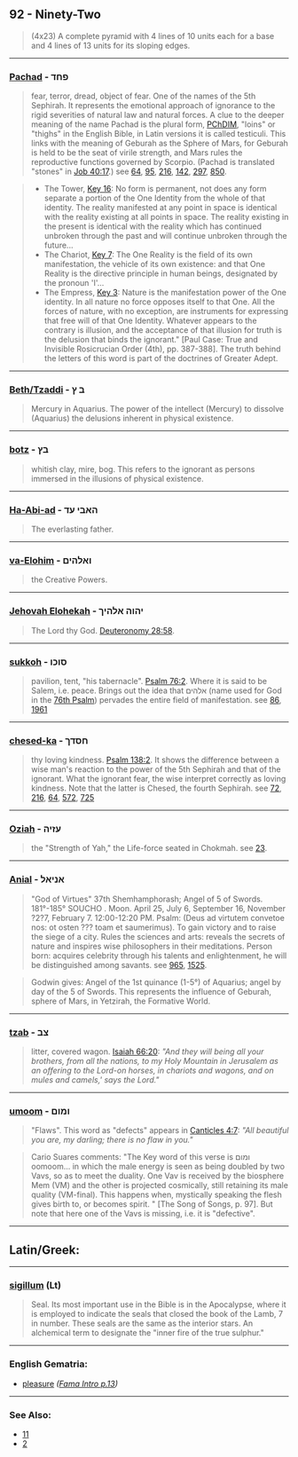 ## 92 - Ninety-Two
> (4x23) A complete pyramid with 4 lines of 10 units each for a base and 4 lines of 13 units for its sloping edges.

---

### [Pachad](/keys/PChD) - פחד
> fear, terror, dread, object of fear. One of the names of the 5th Sephirah. It represents the emotional approach of ignorance to the rigid severities of natural law and natural forces. A clue to the deeper meaning of the name Pachad is the plural form, [PChDIM](/keys/PChDIM), "loins" or "thighs" in the English Bible, in Latin versions it is called testiculi. This links with the meaning of Geburah as the Sphere of Mars, for Geburah is held to be the seat of virile strength, and Mars rules the reproductive functions governed by Scorpio. (Pachad is translated "stones" in [Job 40:17](http://biblehub.com/job/40-17.htm).) see [64](64), [95](95), [216](216), [142](142), [297](297), [850](850).

> - The Tower, [Key 16](16): No form is permanent, not does any form separate a portion of the One Identity from the whole of that identity. The reality manifested at any point in space is identical with the reality existing at all points in space. The reality existing in the present is identical with the reality which has continued unbroken through the past and will continue unbroken through the future...
> - The Chariot, [Key 7](7): The One Reality is the field of its own manifestation, the vehicle of its own existence: and that One Reality is the directive principle in human beings, designated by the pronoun 'I'...
> - The Empress, [Key 3](3): Nature is the manifestation power of the One identity. In all nature no force opposes itself to that One. All the forces of nature, with no exception, are instruments for expressing that free will of that One Identity. Whatever appears to the contrary is illusion, and the acceptance of that illusion for truth is the delusion that binds the ignorant." [Paul Case: True and Invisible Rosicrucian Order (4th), pp. 387-388]. The truth behind the letters of this word is part of the doctrines of Greater Adept.

---

### [Beth/Tzaddi](/keys/B.Tz) - ב ץ
> Mercury in Aquarius. The power of the intellect (Mercury) to dissolve (Aquarius) the delusions inherent in physical existence.

---

### [botz](/keys/BTz) - בץ
> whitish clay, mire, bog. This refers to the ignorant as persons immersed in the illusions of physical existence.

---

### [Ha-Abi-ad](/keys/HABI-OD) - האבי עד
> The everlasting father.

---

### [va-Elohim](/keys/VALHIM) - ואלהים
> the Creative Powers.

---

### [Jehovah Elohekah](/keys/IHVH.ALHIK) - יהוה אלהיך
> The Lord thy God. [Deuteronomy 28:58](http://biblehub.com/deuteronomy/28-58.htm).

---

### [sukkoh](/keys/SVKV) - סוכו
> pavilion, tent, "his tabernacle". [Psalm 76:2](http://biblehub.com/psalms/76-2.htm). Where it is said to be Salem, i.e. peace. Brings out the idea that אלהים (name used for God in the [76th Psalm](http://biblehub.com/niv/psalms/76.htm)) pervades the entire field of manifestation. see [86](86), [1961](1961)

---

### [chesed-ka](/keys/ChSDK) - חסדך
> thy loving kindness. [Psalm 138:2](http://biblehub.com/psalms/138-2.htm). It shows the difference between a wise man's reaction to the power of the 5th Sephirah and that of the ignorant. What the ignorant fear, the wise interpret correctly as loving kindness. Note that the latter is Chesed, the fourth Sephirah. see [72](72), [216](216), [64](64), [572](572), [725](725)

---

### [Oziah](/keys/OZIH) - עזיה
> the "Strength of Yah," the Life-force seated in Chokmah. see [23](23).

---

### [Anial](/keys/ANIAL) - אניאל
> "God of Virtues" 37th Shemhamphorash; Angel of 5 of Swords. 181°-185° SOUCHO . Moon. April 25, July 6, September 16, November ?2?7, February 7. 12:00-12:20 PM. Psalm: (Deus ad virtutem convetoe nos: ot osten ??? toam et saumerimus). To gain victory and to raise the siege of a city. Rules the sciences and arts: reveals the secrets of nature and inspires wise philosophers in their meditations. Person born: acquires celebrity through his talents and enlightenment, he will be distinguished among savants. see [965](965), [1525](1525).

> Godwin gives: Angel of the 1st quinance (1-5°) of Aquarius; angel by day of the 5 of Swords. This represents the influence of Geburah, sphere of Mars, in Yetzirah, the Formative World.

---

### [tzab](/keys/TzB) - צב
> litter, covered wagon. [Isaiah 66:20](http://biblehub.com/isaiah/66-20.htm): *"And they will being all your brothers, from all the nations, to my Holy Mountain in Jerusalem as an offering to the Lord-on horses, in chariots and wagons, and on mules and camels,' says the Lord."*

---

### [umoom](/keys/VMVM) - ומום
> "Flaws". This word as "defects" appears in [Canticles 4:7](http://biblehub.com/songs/4-7.htm): *"All beautiful you are, my darling; there is no flaw in you."*

> Cario Suares comments: "The Key word of this verse is ומום oomoom... in which the male energy is seen as being doubled by two Vavs, so as to meet the duality. One Vav is received by the biosphere Mem (VM) and the other is projected cosmically, still retaining its male quality (VM-final). This happens when, mystically speaking the flesh gives birth to, or becomes spirit. " [The Song of Songs, p. 97]. But note that here one of the Vavs is missing, i.e. it is "defective".

---

## Latin/Greek:

---

### [sigillum](/latin?word=sigillum) (Lt)
> Seal. Its most important use in the Bible is in the Apocalypse, where it is employed to indicate the seals that closed the book of the Lamb, 7 in number. These seals are the same as the interior stars. An alchemical term to designate the "inner fire of the true sulphur."

---

### English Gematria:

- [pleasure](/english?word=pleasure) *([Fama Intro p.13](https://archive.org/stream/fameconfessionof00vaug#page/n13/mode/2up))*

---

### See Also:

- [11](11)
- [2](2)